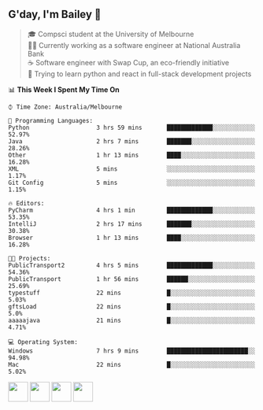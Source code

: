 ## G'day, I'm Bailey 👋

> 🎓 Compsci student at the University of Melbourne <br>
> 👨‍💻 Currently working as a software engineer at National Australia Bank <br>
> ☕️ Software engineer with Swap Cup, an eco-friendly initiative <br>
> 🌱 Trying to learn python and react in full-stack development projects

<!--START_SECTION:waka-->
📊 **This Week I Spent My Time On** 

```text
⌚︎ Time Zone: Australia/Melbourne

💬 Programming Languages: 
Python                   3 hrs 59 mins       █████████████░░░░░░░░░░░░   52.97% 
Java                     2 hrs 7 mins        ███████░░░░░░░░░░░░░░░░░░   28.26% 
Other                    1 hr 13 mins        ████░░░░░░░░░░░░░░░░░░░░░   16.28% 
XML                      5 mins              ░░░░░░░░░░░░░░░░░░░░░░░░░   1.17% 
Git Config               5 mins              ░░░░░░░░░░░░░░░░░░░░░░░░░   1.15%

🔥 Editors: 
PyCharm                  4 hrs 1 min         █████████████░░░░░░░░░░░░   53.35% 
IntelliJ                 2 hrs 17 mins       ███████░░░░░░░░░░░░░░░░░░   30.38% 
Browser                  1 hr 13 mins        ████░░░░░░░░░░░░░░░░░░░░░   16.28%

🐱‍💻 Projects: 
PublicTransport2         4 hrs 5 mins        █████████████░░░░░░░░░░░░   54.36% 
PublicTransport          1 hr 56 mins        ██████░░░░░░░░░░░░░░░░░░░   25.69% 
typestuff                22 mins             █░░░░░░░░░░░░░░░░░░░░░░░░   5.03% 
gftsLoad                 22 mins             █░░░░░░░░░░░░░░░░░░░░░░░░   5.0% 
aaaaajava                21 mins             █░░░░░░░░░░░░░░░░░░░░░░░░   4.71%

💻 Operating System: 
Windows                  7 hrs 9 mins        ███████████████████████░░   94.98% 
Mac                      22 mins             █░░░░░░░░░░░░░░░░░░░░░░░░   5.02%

```


<!--END_SECTION:waka-->

[<img height="40px" src="https://img.icons8.com/ios-filled/2x/linkedin.png">](https://linkedin.com/in/baileybutler1)
[<img height="40px" src="https://img.icons8.com/ios-filled/2x/github.png">](https://github.com/baely)
[<img height="40px" src="https://img.icons8.com/ios-filled/2x/salesforce.png">](https://trailblazer.me/id/baileybutler)
[<img height="40px" src="https://img.icons8.com/ios-filled/2x/instagram.png">](https://instagram.com/bae1y)
